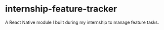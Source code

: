 # internship-feature-tracker
A React Native module I built during my internship to manage feature tasks.
